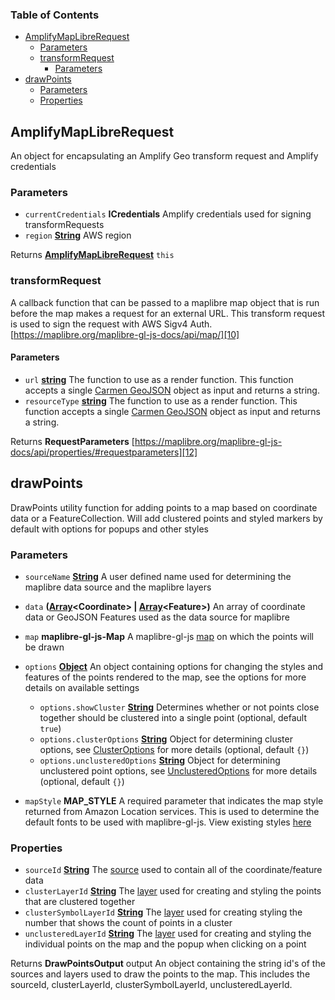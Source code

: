 <!-- Generated by documentation.js. Update this documentation by updating the source code. -->

### Table of Contents

*   [AmplifyMapLibreRequest][1]
    *   [Parameters][2]
    *   [transformRequest][3]
        *   [Parameters][4]
*   [drawPoints][5]
    *   [Parameters][6]
    *   [Properties][7]

## AmplifyMapLibreRequest

An object for encapsulating an Amplify Geo transform request and Amplify credentials

### Parameters

*   `currentCredentials` **ICredentials** Amplify credentials used for signing transformRequests
*   `region` **[String][8]** AWS region

Returns **[AmplifyMapLibreRequest][9]** `this`

### transformRequest

A callback function that can be passed to a maplibre map object that is run before the map makes a request for an external URL. This transform request is used to sign the request with AWS Sigv4 Auth. [https://maplibre.org/maplibre-gl-js-docs/api/map/][10]

#### Parameters

*   `url` **[string][8]** The function to use as a render function. This function accepts a single [Carmen GeoJSON][11] object as input and returns a string.
*   `resourceType` **[string][8]** The function to use as a render function. This function accepts a single [Carmen GeoJSON][11] object as input and returns a string.

Returns **RequestParameters** [https://maplibre.org/maplibre-gl-js-docs/api/properties/#requestparameters][12]

## drawPoints

DrawPoints utility function for adding points to a map based on coordinate data or a FeatureCollection. Will add clustered points and styled markers by default with options for popups and other styles

### Parameters

*   `sourceName` **[String][8]** A user defined name used for determining the maplibre data source and the maplibre layers
*   `data` **([Array][13]\<Coordinate> | [Array][13]\<Feature>)** An array of coordinate data or GeoJSON Features used as the data source for maplibre
*   `map` **maplibre-gl-js-Map** A maplibre-gl-js [map][10] on which the points will be drawn
*   `options` **[Object][14]** An object containing options for changing the styles and features of the points rendered to the map, see the options for more details on available settings

    *   `options.showCluster` **[String][8]** Determines whether or not points close together should be clustered into a single point (optional, default `true`)
    *   `options.clusterOptions` **[String][8]** Object for determining cluster options, see [ClusterOptions][15] for more details (optional, default `{}`)
    *   `options.unclusteredOptions` **[String][8]** Object for determining unclustered point options, see [UnclusteredOptions][16] for more details (optional, default `{}`)
*   `mapStyle` **MAP_STYLE** A required parameter that indicates the map style returned from Amazon Location services. This is used to determine the default fonts to be used with maplibre-gl-js. View existing styles [here][17]

### Properties

*   `sourceId` **[String][8]** The [source][18] used to contain all of the coordinate/feature data
*   `clusterLayerId` **[String][8]** The [layer][19] used for creating and styling the points that are clustered together
*   `clusterSymbolLayerId` **[String][8]** The [layer][20] used for creating styling the number that shows the count of points in a cluster
*   `unclusteredLayerId` **[String][8]** The [layer][21] used for creating and styling the individual points on the map and the popup when clicking on a point

Returns **DrawPointsOutput** output An object containing the string id's of the sources and layers used to draw the points to the map. This includes the sourceId, clusterLayerId, clusterSymbolLayerId, unclusteredLayerId.

[1]: #amplifymaplibrerequest

[2]: #parameters

[3]: #transformrequest

[4]: #parameters-1

[5]: #drawpoints

[6]: #parameters-2

[7]: #properties

[8]: https://developer.mozilla.org/docs/Web/JavaScript/Reference/Global_Objects/String

[9]: #amplifymaplibrerequest

[10]: https://maplibre.org/maplibre-gl-js-docs/api/map/

[11]: https://github.com/mapbox/carmen/blob/master/carmen-geojson.md

[12]: https://maplibre.org/maplibre-gl-js-docs/api/properties/#requestparameters

[13]: https://developer.mozilla.org/docs/Web/JavaScript/Reference/Global_Objects/Array

[14]: https://developer.mozilla.org/docs/Web/JavaScript/Reference/Global_Objects/Object

[15]: https://github.com/aws-amplify/maplibre-gl-js-amplify/blob/main/src/types.ts#L43

[16]: https://github.com/aws-amplify/maplibre-gl-js-amplify/blob/main/src/types.ts#L8

[17]: https://github.com/aws-amplify/maplibre-gl-js-amplify/blob/main/src/constants.ts#L8

[18]: https://maplibre.org/maplibre-gl-js-docs/api/sources/

[19]: https://maplibre.org/maplibre-gl-js-docs/style-spec/layers/

[20]: https://maplibre.org/maplibre-gl-js-docs/style-spec/layers/#symbol

[21]: https://maplibre.org/maplibre-gl-js-docs/style-spec/layers
